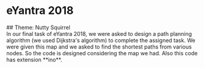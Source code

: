 <p style="text-align: center;"> <h1>eYantra 2018</h1></p>
## Theme: Nutty Squirrel
<br>In our final task of eYantra 2018, we were asked to design a path planning algorithm (we used Dijkstra's algorithm) to complete the assigned task. We were given this map and we asked to find the shortest paths from various nodes. So the code is designed considering the map we had. Also this code has extension **ino**.
